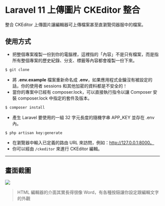 # Laravel 11 上傳圖片 CKEditor 整合

整合 CKEditor 上傳圖片讓編輯器可上傳檔案甚至直瀏覽伺器服中的檔案。

## 使用方式
- 把整個專案複製一份到你的電腦裡，這裡指的「內容」不是只有檔案，而是指所有整個專案的歷史紀錄、分支、標籤等內容都會複製一份下來。
```sh
$ git clone
```
- 將 __.env.example__ 檔案重新命名成 __.env__，如果應用程式金鑰沒有被設定的話，你的使用者 sessions 和其他加密的資料都是不安全的！
- 當你的專案中已經有 composer.lock，可以直接執行指令以讓 Composer 安裝 composer.lock 中指定的套件及版本。
```sh
$ composer install
```
- 產生 Laravel 要使用的一組 32 字元長度的隨機字串 APP_KEY 並存在 .env 內。
```sh
$ php artisan key:generate
```
- 在瀏覽器中輸入已定義的路由 URL 來訪問，例如：http://127.0.0.1:8000。
- 你可以經由 `/ckeditor` 來進行 CKEditor 編輯。

----

## 畫面截圖
![](https://i.imgur.com/9n0uR9W.png)
> HTML 編輯器的介面其實長得很像 Word，有各種按鈕讓你設定跟編輯文字的外觀
